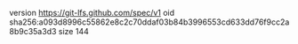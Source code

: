 version https://git-lfs.github.com/spec/v1
oid sha256:a093d8996c55862e8c2c70ddaf03b84b3996553cd633dd76f9cc2a8b9c35a3d3
size 144
